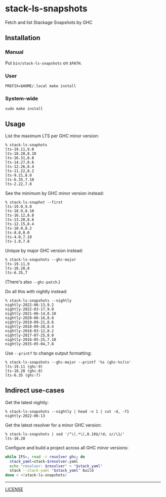# stack-ls-snapshots

Fetch and list Stackage Snapshots by GHC

## Installation

### Manual

Put `bin/stack-ls-snapshots` on `$PATH`.

### User

```console
PREFIX=$HOME/.local make install
```

### System-wide

```console
sudo make install
```

## Usage

List the maximum LTS per GHC minor version:

```console
% stack-ls-snaphots
lts-19.11,9.0
lts-18.28,8.10
lts-16.31,8.8
lts-14.27,8.6
lts-12.26,8.4
lts-11.22,8.2
lts-9.21,8.0
lts-6.35,7.10
lts-2.22,7.8
```

See the minimum by GHC minor version instead:

```console
% stack-ls-snaphot --first
lts-19.0,9.0
lts-18.9,8.10
lts-16.12,8.8
lts-13.20,8.6
lts-12.15,8.4
lts-10.0,8.2
lts-8.0,8.0
lts-4.0,7.10
lts-1.0,7.8
```

Unique by major GHC version instead:

```console
% stack-ls-snapshots --ghc-major
lts-19.11,9
lts-18.28,8
lts-6.35,7
```

(There's also `--ghc-patch`.)

Do all this with nightly instead:

```console
% stack-ls-snapshots --nightly
nightly-2022-06-13,9.2
nightly-2022-03-17,9.0
nightly-2021-06-14,8.10
nightly-2020-06-16,8.8
nightly-2019-09-21,8.6
nightly-2018-09-28,8.4
nightly-2018-03-12,8.2
nightly-2017-07-25,8.0
nightly-2016-05-25,7.10
nightly-2015-05-04,7.8
```

Use `--printf` to change output formatting:

```console
% stack-ls-snapshots --ghc-major --printf '%s (ghc-%s)\n'
lts-19.11 (ghc-9)
lts-18.28 (ghc-8)
lts-6.35 (ghc-7)
```

## Indirect use-cases

Get the latest nightly:

```console
% stack-ls-snapshots --nightly | head -n 1 | cut -d, -f1
nightly-2022-06-13
```

Get the latest resolver for a minor GHC version:

```console
% stack-ls-snapshots | sed '/^\(.*\),8.10$/!d; s//\1/'
lts-18.28
```

Configure and build a project across all GHC minor versions:

```sh
while IFS=, read -r resolver ghc; do
  stack_yaml=stack-$resolver.yaml
  echo "resolver: $resolver" > "$stack_yaml"
  stack --stack-yaml "$stack_yaml" build
done < <(stack-ls-snapshots)
```

---

[LICENSE](./LICENSE)

